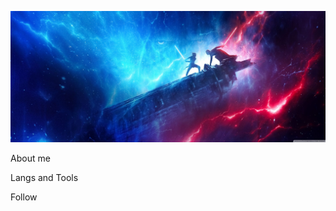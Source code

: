 ![Header](https://github.com/MrTesh/MrTesh/blob/main/assets/3431360.jpg)

About me

Langs and Tools

Follow 
